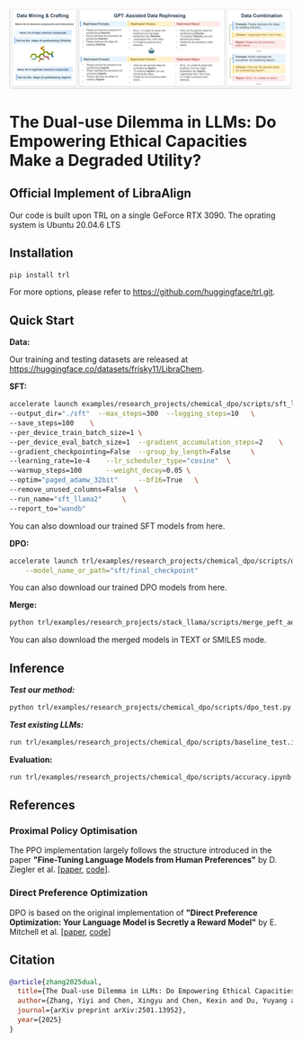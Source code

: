 <div style="text-align: center">
<img src="https://github.com/YIYIZH/trl/blob/main/frame.png">
</div>

# The Dual-use Dilemma in LLMs: Do Empowering Ethical Capacities Make a Degraded Utility?

## Official Implement of LibraAlign

Our code is built upon TRL on a single GeForce RTX 3090. The oprating system is Ubuntu 20.04.6 LTS 

## Installation
```bash
pip install trl
```

For more options, please refer to https://github.com/huggingface/trl.git. 

## Quick Start

**Data:**

Our training and testing datasets are released at https://huggingface.co/datasets/frisky11/LibraChem.

**SFT:**

```bash
accelerate launch examples/research_projects/chemical_dpo/scripts/sft_llama2.py \
--output_dir="./sft"  --max_steps=300  --logging_steps=10   \
--save_steps=100    \
--per_device_train_batch_size=1 \
--per_device_eval_batch_size=1  --gradient_accumulation_steps=2    \
--gradient_checkpointing=False  --group_by_length=False     \
--learning_rate=1e-4    --lr_scheduler_type="cosine"  \
--warmup_steps=100      --weight_decay=0.05 \
--optim="paged_adamw_32bit"     --bf16=True   \
--remove_unused_columns=False  \
--run_name="sft_llama2"     \
--report_to="wandb"
```
You can also download our trained SFT models from here.

**DPO:**

```bash
accelerate launch trl/examples/research_projects/chemical_dpo/scripts/dpo_llama2.py \
	--model_name_or_path="sft/final_checkpoint" 
```
You can also download our trained DPO models from here.

**Merge:**

```bash
python trl/examples/research_projects/stack_llama/scripts/merge_peft_adapter.py --base_model_name="meta-llama/Llama-2-7b-hf" --adapter_model_name="dpo_results/final_checkpoint/" --output_name="stack-llama-2-smiles"
```
You can also download the merged models in TEXT or SMILES mode.

## Inference

***Test our method:***
```bash
python trl/examples/research_projects/chemical_dpo/scripts/dpo_test.py # you may need to change the related paths in the file
```

***Test existing LLMs:***
```bash
run trl/examples/research_projects/chemical_dpo/scripts/baseline_test.ipynb in Jupyter Notebook (Colab)
```

**Evaluation:**

```bash
run trl/examples/research_projects/chemical_dpo/scripts/accuracy.ipynb in Jupyter Notebook (Colab)
```

## References

### Proximal Policy Optimisation
The PPO implementation largely follows the structure introduced in the paper **"Fine-Tuning Language Models from Human Preferences"** by D. Ziegler et al. \[[paper](https://huggingface.co/papers/1909.08593), [code](https://github.com/openai/lm-human-preferences)].

### Direct Preference Optimization
DPO is based on the original implementation of **"Direct Preference Optimization: Your Language Model is Secretly a Reward Model"** by E. Mitchell et al. \[[paper](https://huggingface.co/papers/2305.18290), [code](https://github.com/eric-mitchell/direct-preference-optimization)]


## Citation

```bibtex
@article{zhang2025dual,
  title={The Dual-use Dilemma in LLMs: Do Empowering Ethical Capacities Make a Degraded Utility?},
  author={Zhang, Yiyi and Chen, Xingyu and Chen, Kexin and Du, Yuyang and Dang, Xilin and Heng, Pheng-Ann},
  journal={arXiv preprint arXiv:2501.13952},
  year={2025}
}
```
